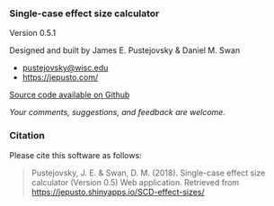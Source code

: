 ### Single-case effect size calculator

Version 0.5.1

Designed and built by James E. Pustejovsky & Daniel M. Swan

-   <pustejovsky@wisc.edu>
-   <https://jepusto.com/>

[Source code available on
Github](https://github.com/jepusto/SingleCaseES)

*Your comments, suggestions, and feedback are welcome.*

### Citation

Please cite this software as follows:

> Pustejovsky, J. E. & Swan, D. M. (2018). Single-case effect size calculator (Version 0.5) Web application. Retrieved from
> <https://jepusto.shinyapps.io/SCD-effect-sizes/>
